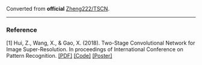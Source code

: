 Converted from **official** [Zheng222/TSCN](https://github.com/Zheng222/TSCN/commit/6558777dcc262685e9b017b48ddf14399131957c).

---

### Reference
[1] Hui, Z., Wang, X., & Gao, X. (2018). Two-Stage Convolutional Network for Image Super-Resolution. In proceedings of International Conference on Pattern Recognition. [[PDF]](https://github.com/Zheng222/TSCN/blob/20818c148a6f02a0d5e7c75553528f52dbebcf6a/files/TSCN.pdf) [[Code]](https://github.com/Zheng222/TSCN) [[Poster]](https://github.com/Zheng222/TSCN/raw/master/files/icpr18_poster.pdf)
